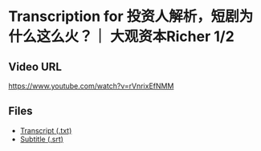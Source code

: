 # Transcription for 投资人解析，短剧为什么这么火？｜ 大观资本Richer 1/2
## Video URL
https://www.youtube.com/watch?v=rVnrixEfNMM
 
## Files
- [Transcript (.txt)](./transcript.txt)
- [Subtitle (.srt)](./transcript.srt)

